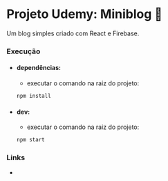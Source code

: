 # **Projeto Udemy: Miniblog 📰**
Um blog simples criado com React e Firebase.

### **Execução**

- #### dependências:
  - executar o comando na raiz do projeto:
  ```bash
  npm install
  ```

- #### dev:
  - executar o comando na raiz do projeto:
  ```bash
  npm start
  ```

### **Links**
- 